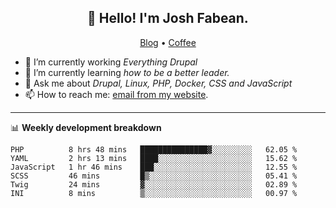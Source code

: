 <h2 align="center">👋 Hello! I'm Josh Fabean.</h2>
<p align="center">
  <a href="https://joshfabean.com">Blog</a> •
  <a href="https://www.buymeacoffee.com/LSxne6Yr4">Coffee</a>
</p>

- 🔭 I’m currently working *Everything Drupal*
- 🌱 I’m currently learning *how to be a better leader.*
- 💬 Ask me about *Drupal, Linux, PHP, Docker, CSS and JavaScript*
- 📫 How to reach me: [email from my website](https://joshfabean.com).

-------

📊 **Weekly development breakdown**
<!--START_SECTION:waka-->

```text
PHP          8 hrs 48 mins   ███████████████▓░░░░░░░░░   62.05 %
YAML         2 hrs 13 mins   ████░░░░░░░░░░░░░░░░░░░░░   15.62 %
JavaScript   1 hr 46 mins    ███░░░░░░░░░░░░░░░░░░░░░░   12.55 %
SCSS         46 mins         █▒░░░░░░░░░░░░░░░░░░░░░░░   05.41 %
Twig         24 mins         ▓░░░░░░░░░░░░░░░░░░░░░░░░   02.89 %
INI          8 mins          ▒░░░░░░░░░░░░░░░░░░░░░░░░   00.97 %
```

<!--END_SECTION:waka-->

<!--
**fabean/fabean** is a ✨ _special_ ✨ repository because its `README.md` (this file) appears on your GitHub profile.

Here are some ideas to get you started:

- 🔭 I’m currently working on ...
- 🌱 I’m currently learning ...
- 👯 I’m looking to collaborate on ...
- 🤔 I’m looking for help with ...
- 💬 Ask me about ...
- 📫 How to reach me: ...
- 😄 Pronouns: ...
- ⚡ Fun fact: ...
-->
